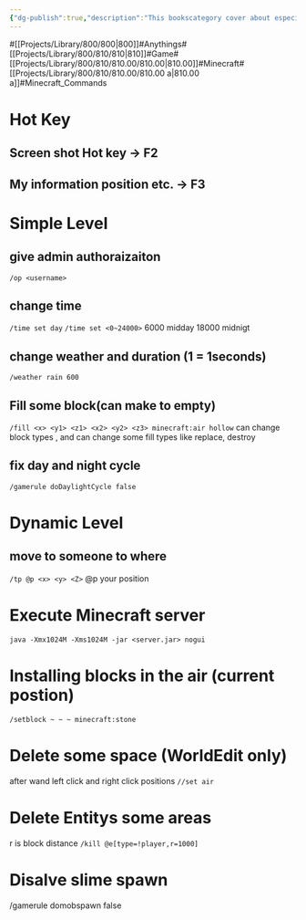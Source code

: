 ```yaml
---
{"dg-publish":true,"description":"This bookscategory cover about especially covers Admin Commands and basic command or interfaces that is minecraft domain knowledge..","permalink":"/projects/library/800/810/810-00/810-00-a/","dgPassFrontmatter":true,"noteIcon":"0","created":"2024-02-25T02:16:23.302+09:00","updated":"2024-09-22T04:36:45.867+09:00"}
---
```


#[[Projects/Library/800/800\|800]]#Anythings#[[Projects/Library/800/810/810\|810]]#Game#[[Projects/Library/800/810/810.00/810.00\|810.00]]#Minecraft#[[Projects/Library/800/810/810.00/810.00 a\|810.00 a]]#Minecraft_Commands





# Hot Key
## Screen shot Hot key -> F2

## My information position etc.  -> F3


# Simple Level
## give admin authoraizaiton
`/op <username>`
## change time
`/time set day`
`/time set <0~24000>`
6000 midday
18000 midnigt
## change weather and duration (1 = 1seconds)
`/weather rain 600`

## Fill some block(can make to empty)
`/fill <x> <y1> <z1> <x2> <y2> <z3> minecraft:air hollow`
can change block types , and can change some fill types like replace, destroy


## fix day and night cycle
`/gamerule doDaylightCycle false`

# Dynamic Level
## move to someone to where
`/tp @p <x> <y> <Z>`
@p your position




# Execute Minecraft server
`java -Xmx1024M -Xms1024M -jar <server.jar> nogui`


# Installing blocks in the air (current postion)
`/setblock ~ ~ ~ minecraft:stone`

# Delete some space (WorldEdit only)
after wand left click and right click positions
`//set air`

# Delete Entitys some areas
r is block distance 
`/kill @e[type=!player,r=1000]`


  
# Disalve slime spawn
/gamerule domobspawn false